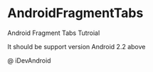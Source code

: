 AndroidFragmentTabs
===================

Android Fragment Tabs Tutroial

It should be support version Android 2.2 above

@ iDevAndroid
